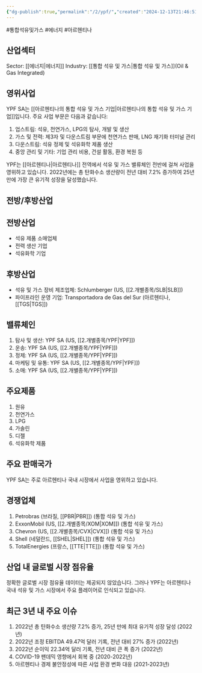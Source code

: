 ```yaml
---
{"dg-publish":true,"permalink":"/2/ypf/","created":"2024-12-13T21:46:51.079+09:00","updated":"2025-07-29T21:37:05.425+09:00"}
---
```


#통합석유및가스 #에너지 #아르헨티나

## 산업섹터

Sector: [[에너지\|에너지]]
Industry: [[통합 석유 및 가스\|통합 석유 및 가스]](Oil & Gas Integrated)

## 영위사업

YPF SA는 [[아르헨티나의 통합 석유 및 가스 기업\|아르헨티나의 통합 석유 및 가스 기업]]입니다. 주요 사업 부문은 다음과 같습니다:

1. 업스트림: 석유, 천연가스, LPG의 탐사, 개발 및 생산
2. 가스 및 전력: 제3자 및 다운스트림 부문에 천연가스 판매, LNG 재기화 터미널 관리
3. 다운스트림: 석유 정제 및 석유화학 제품 생산
4. 중앙 관리 및 기타: 기업 관리 비용, 건설 활동, 환경 복원 등

YPF는 [[아르헨티나\|아르헨티나]] 전역에서 석유 및 가스 밸류체인 전반에 걸쳐 사업을 영위하고 있습니다. 2022년에는 총 탄화수소 생산량이 전년 대비 7.2% 증가하여 25년 만에 가장 큰 유기적 성장을 달성했습니다.

## 전방/후방산업

## 전방산업

- 석유 제품 소매업체
- 전력 생산 기업
- 석유화학 기업

## 후방산업

- 석유 및 가스 장비 제조업체: Schlumberger (US, [[2.개별종목/SLB\|SLB]])
- 파이프라인 운영 기업: Transportadora de Gas del Sur (아르헨티나, [[TGS\|TGS]])

## 밸류체인

1. 탐사 및 생산: YPF SA (US, [[2.개별종목/YPF\|YPF]])
2. 운송: YPF SA (US, [[2.개별종목/YPF\|YPF]])
3. 정제: YPF SA (US, [[2.개별종목/YPF\|YPF]])
4. 마케팅 및 유통: YPF SA (US, [[2.개별종목/YPF\|YPF]])
5. 소매: YPF SA (US, [[2.개별종목/YPF\|YPF]])

## 주요제품

1. 원유
2. 천연가스
3. LPG
4. 가솔린
5. 디젤
6. 석유화학 제품

## 주요 판매국가

YPF SA는 주로 아르헨티나 국내 시장에서 사업을 영위하고 있습니다.

## 경쟁업체

1. Petrobras (브라질, [[PBR\|PBR]]) (통합 석유 및 가스)
2. ExxonMobil (US, [[2.개별종목/XOM\|XOM]]) (통합 석유 및 가스)
3. Chevron (US, [[2.개별종목/CVX\|CVX]]) (통합 석유 및 가스)
4. Shell (네덜란드, [[SHEL\|SHEL]]) (통합 석유 및 가스)
5. TotalEnergies (프랑스, [[TTE\|TTE]]) (통합 석유 및 가스)

## 산업 내 글로벌 시장 점유율

정확한 글로벌 시장 점유율 데이터는 제공되지 않았습니다. 그러나 YPF는 아르헨티나 국내 석유 및 가스 시장에서 주요 플레이어로 인식되고 있습니다.

## 최근 3년 내 주요 이슈

1. 2022년 총 탄화수소 생산량 7.2% 증가, 25년 만에 최대 유기적 성장 달성 (2022년)
2. 2022년 조정 EBITDA 49.47억 달러 기록, 전년 대비 27% 증가 (2022년)
3. 2022년 순이익 22.34억 달러 기록, 전년 대비 큰 폭 증가 (2022년)
4. COVID-19 팬데믹 영향에서 회복 중 (2020-2022년)
5. 아르헨티나 경제 불안정성에 따른 사업 환경 변화 대응 (2021-2023년)